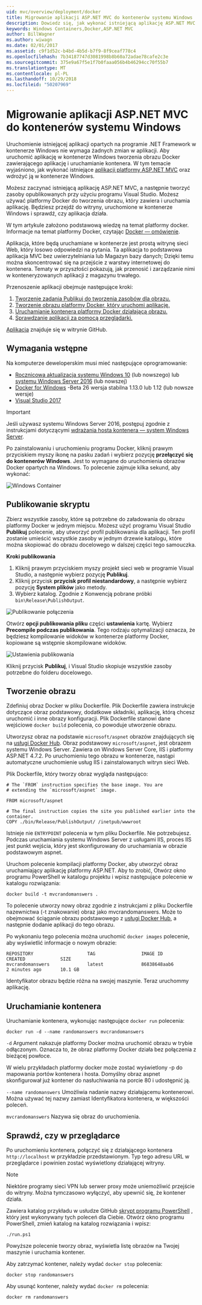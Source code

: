 ```yaml
---
uid: mvc/overview/deployment/docker
title: Migrowanie aplikacji ASP.NET MVC do kontenerów systemu Windows
description: Dowiedz się, jak wykonać istniejącą aplikację ASP.NET MVC i uruchomienia jej w kontenerze platformy Docker Windows
keywords: Windows Containers,Docker,ASP.NET MVC
author: BillWagner
ms.author: wiwagn
ms.date: 02/01/2017
ms.assetid: c9f1d52c-b4bd-4b5d-b7f9-8f9ceaf778c4
ms.openlocfilehash: 7b34187747d3081998b8b60a72adae78cafe2c3e
ms.sourcegitcommit: 375e9a67f5e1f7b0faaa056b4b46294cc70f55b7
ms.translationtype: MT
ms.contentlocale: pl-PL
ms.lasthandoff: 10/29/2018
ms.locfileid: "50207969"
---
```

# <a name="migrating-aspnet-mvc-applications-to-windows-containers"></a>Migrowanie aplikacji ASP.NET MVC do kontenerów systemu Windows

Uruchomienie istniejącej aplikacji opartych na programie .NET Framework w kontenerze Windows nie wymaga żadnych zmian w aplikacji. Aby uruchomić aplikację w kontenerze Windows tworzenia obrazu Docker zawierającego aplikację i uruchamianie kontenera. W tym temacie wyjaśniono, jak wykonać istniejące [aplikacji platformy ASP.NET MVC](http://www.asp.net/mvc) oraz wdrożyć ją w kontenerze Windows.

Możesz zaczynać istniejącą aplikację ASP.NET MVC, a następnie tworzyć zasoby opublikowanych przy użyciu programu Visual Studio. Możesz używać platformy Docker do tworzenia obrazu, który zawiera i uruchamia aplikację. Będziesz przejdź do witryny, uruchomione w kontenerze Windows i sprawdź, czy aplikacja działa.

W tym artykule założono podstawową wiedzę na temat platformy docker. Informacje na temat platformy Docker, czytając [Docker — omówienie](https://docs.docker.com/engine/understanding-docker/).

Aplikacja, które będą uruchamiane w kontenerze jest prostą witrynę sieci Web, który losowo odpowiedzi na pytania. Ta aplikacja to podstawowa aplikacja MVC bez uwierzytelniania lub Magazyn bazy danych; Dzięki temu można skoncentrować się na przejście z warstwy internetowej do kontenera. Tematy w przyszłości pokazują, jak przenosić i zarządzanie nimi w konteneryzowanych aplikacji z magazynu trwałego.

Przenoszenie aplikacji obejmuje następujące kroki:

1. [Tworzenie zadania Publikuj do tworzenia zasobów dla obrazu.](#publish-script)
1. [Tworzenie obrazu platformy Docker, który uruchomi aplikację.](#build-the-image)
1. [Uruchamianie kontenera platformy Docker działającą obrazu.](#start-a-container)
1. [Sprawdzanie aplikacji za pomocą przeglądarki.](#verify-in-the-browser)

[Aplikacja](https://github.com/dotnet/samples/tree/master/framework/docker/MVCRandomAnswerGenerator) znajduje się w witrynie GitHub.

## <a name="prerequisites"></a>Wymagania wstępne

Na komputerze deweloperskim musi mieć następujące oprogramowanie:

- [Rocznicowa aktualizacja systemu Windows 10](https://www.microsoft.com/software-download/windows10/) (lub nowszego) lub [systemu Windows Server 2016](https://www.microsoft.com/cloud-platform/windows-server) (lub nowszej)
- [Docker for Windows](https://docs.docker.com/docker-for-windows/) -Beta 26 wersja stabilna 1.13.0 lub 1.12 (lub nowsze wersje)
- [Visual Studio 2017](https://visualstudio.microsoft.com/downloads/?utm_medium=microsoft&utm_source=docs.microsoft.com&utm_campaign=button+cta&utm_content=download+vs2017)

> [!IMPORTANT]
> Jeśli używasz systemu Windows Server 2016, postępuj zgodnie z instrukcjami dotyczącymi [wdrażania hosta kontenera — system Windows Server](https://msdn.microsoft.com/virtualization/windowscontainers/deployment/deployment).

Po zainstalowaniu i uruchomieniu programu Docker, kliknij prawym przyciskiem myszy ikonę na pasku zadań i wybierz pozycję **przełączyć się do kontenerów Windows**. Jest to wymagane do uruchomienia obrazów Docker opartych na Windows. To polecenie zajmuje kilka sekund, aby wykonać:

![Windows Container][windows-container]

## <a name="publish-script"></a>Publikowanie skryptu

Zbierz wszystkie zasoby, które są potrzebne do załadowania do obrazu platformy Docker w jednym miejscu. Możesz użyć programu Visual Studio **Publikuj** polecenie, aby utworzyć profil publikowania dla aplikacji. Ten profil zostanie umieścić wszystkie zasoby w jednym drzewie katalogu, które można skopiować do obrazu docelowego w dalszej części tego samouczka.

**Kroki publikowania**

1. Kliknij prawym przyciskiem myszy projekt sieci web w programie Visual Studio, a następnie wybierz pozycję **Publikuj**.
1. Kliknij przycisk **przycisk profil niestandardowy**, a następnie wybierz pozycję **System plików** jako metody.
1. Wybierz katalog. Zgodnie z Konwencją pobrane próbki `bin\Release\PublishOutput`.

![Publikowanie połączenia][publish-connection]

Otwórz **opcji publikowania pliku** części **ustawienia** kartę. Wybierz **Precompile podczas publikowania**. Tego rodzaju optymalizacji oznacza, że będziesz kompilowanie widoków w kontenerze platformy Docker, kopiowane są wstępnie skompilowane widoków.

![Ustawienia publikowania][publish-settings]

Kliknij przycisk **Publikuj**, i Visual Studio skopiuje wszystkie zasoby potrzebne do folderu docelowego.

## <a name="build-the-image"></a>Tworzenie obrazu

Zdefiniuj obraz Docker w pliku Dockerfile. Plik Dockerfile zawiera instrukcje dotyczące obraz podstawowy, dodatkowe składniki, aplikację, którą chcesz uruchomić i inne obrazy konfiguracji.  Plik Dockerfile stanowi dane wejściowe `docker build` polecenia, co powoduje utworzenie obrazu.

Utworzysz obraz na podstawie `microsoft/aspnet` obrazów znajdujących się na [usługi Docker Hub](https://hub.docker.com/r/microsoft/aspnet/).
Obraz podstawowy `microsoft/aspnet`, jest obrazem systemu Windows Server. Zawiera on Windows Server Core, IIS i platformy ASP.NET 4.7.2. Po uruchomieniu tego obrazu w kontenerze, nastąpi automatyczne uruchomienie usług IIS i zainstalowanych witryn sieci Web.

Plik Dockerfile, który tworzy obraz wygląda następująco:

```console
# The `FROM` instruction specifies the base image. You are
# extending the `microsoft/aspnet` image.

FROM microsoft/aspnet

# The final instruction copies the site you published earlier into the container.
COPY ./bin/Release/PublishOutput/ /inetpub/wwwroot
```

Istnieje nie `ENTRYPOINT` polecenia w tym pliku Dockerfile. Nie potrzebujesz. Podczas uruchamiania systemu Windows Server z usługami IIS, proces IIS jest punkt wejścia, który jest skonfigurowany do uruchamiania w obrazie podstawowym aspnet.

Uruchom polecenie kompilacji platformy Docker, aby utworzyć obraz uruchamiający aplikację platformy ASP.NET. Aby to zrobić, Otwórz okno programu PowerShell w katalogu projektu i wpisz następujące polecenie w katalogu rozwiązania:

```console
docker build -t mvcrandomanswers .
```

To polecenie utworzy nowy obraz zgodnie z instrukcjami z pliku Dockerfile nazewnictwa (-t znakowanie) obraz jako mvcrandomanswers. Może to obejmować ściąganie obrazu podstawowego z [usługi Docker Hub](http://hub.docker.com), a następnie dodanie aplikacji do tego obrazu.

Po wykonaniu tego polecenia można uruchomić `docker images` polecenie, aby wyświetlić informacje o nowym obrazie:

```console
REPOSITORY                    TAG                 IMAGE ID            CREATED             SIZE
mvcrandomanswers              latest              86838648aab6        2 minutes ago       10.1 GB
```

Identyfikator obrazu będzie różna na swojej maszynie. Teraz uruchommy aplikację.

## <a name="start-a-container"></a>Uruchamianie kontenera

Uruchamianie kontenera, wykonując następujące `docker run` polecenia:

```console
docker run -d --name randomanswers mvcrandomanswers
```

`-d` Argument nakazuje platformy Docker można uruchomić obrazu w trybie odłączonym. Oznacza to, że obraz platformy Docker działa bez połączenia z bieżącej powłoce.

W wielu przykładach platformy docker może zostać wyświetlony -p do mapowania portów kontenera i hosta. Domyślny obraz aspnet skonfigurował już kontener do nasłuchiwania na porcie 80 i udostępnić ją.

`--name randomanswers` Umożliwia nadanie nazwy działającemu kontenerowi. Można używać tej nazwy zamiast Identyfikatora kontenera, w większości poleceń.

`mvcrandomanswers` Nazywa się obraz do uruchomienia.

## <a name="verify-in-the-browser"></a>Sprawdź, czy w przeglądarce

Po uruchomieniu kontenera, połączyć się z działającego kontenera `http://localhost` w przykładzie przedstawionym. Typ tego adresu URL w przeglądarce i powinien zostać wyświetlony działającej witryny.

> [!NOTE]
> Niektóre programy sieci VPN lub serwer proxy może uniemożliwić przejście do witryny.
> Można tymczasowo wyłączyć, aby upewnić się, że kontener działa.

Zawiera katalog przykładu w usłudze GitHub [skrypt programu PowerShell](https://github.com/dotnet/samples/blob/master/framework/docker/MVCRandomAnswerGenerator/run.ps1) , który jest wykonywany tych poleceń dla Ciebie. Otwórz okno programu PowerShell, zmień katalog na katalog rozwiązania i wpisz:

```console
./run.ps1
```

Powyższe polecenie tworzy obraz, wyświetla listę obrazów na Twojej maszynie i uruchamia kontener.

Aby zatrzymać kontener, należy wydać `docker stop` polecenia:

```console
docker stop randomanswers
```

Aby usunąć kontener, należy wydać `docker rm` polecenia:

```console
docker rm randomanswers
```

[windows-container]: media/aspnetmvc/SwitchContainer.png "Przełącz się do kontenerów Windows"
[publish-connection]: media/aspnetmvc/PublishConnection.png "Publikowanie do systemu plików"
[publish-settings]: media/aspnetmvc/PublishSettings.png "Ustawienia publikowania"
